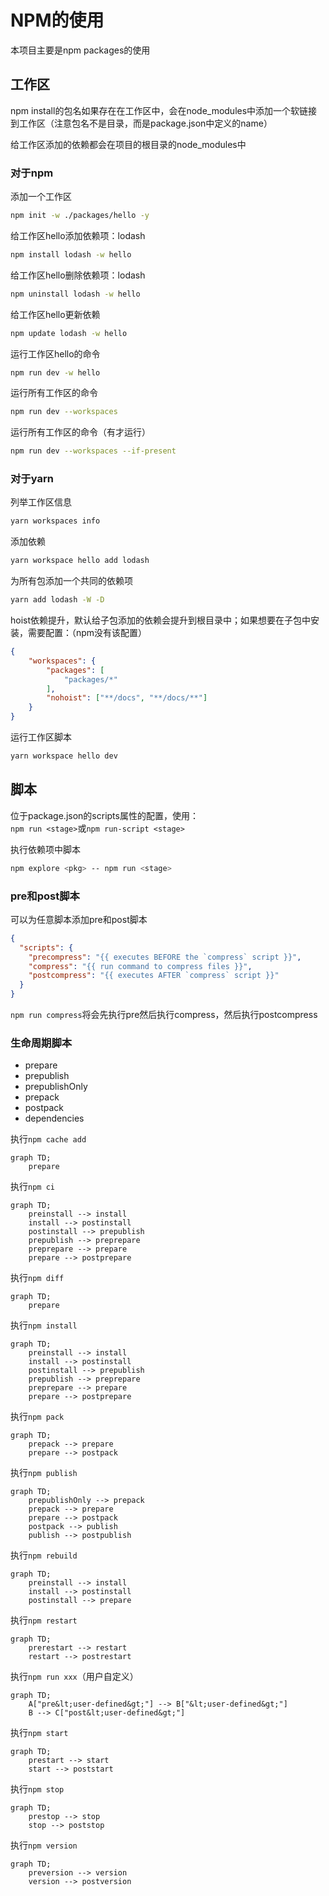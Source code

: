 # NPM的使用

本项目主要是npm packages的使用

## 工作区

npm install的包名如果存在在工作区中，会在node_modules中添加一个软链接到工作区（注意包名不是目录，而是package.json中定义的name）

给工作区添加的依赖都会在项目的根目录的node_modules中

### 对于npm

添加一个工作区
```bash
npm init -w ./packages/hello -y
```

给工作区hello添加依赖项：lodash
```bash
npm install lodash -w hello
```

给工作区hello删除依赖项：lodash
```bash
npm uninstall lodash -w hello
```

给工作区hello更新依赖
```bash
npm update lodash -w hello
```

运行工作区hello的命令
```bash
npm run dev -w hello
```

运行所有工作区的命令
```bash
npm run dev --workspaces
```
运行所有工作区的命令（有才运行）
```bash
npm run dev --workspaces --if-present
```

### 对于yarn

列举工作区信息
```bash
yarn workspaces info
```

添加依赖
```bash
yarn workspace hello add lodash
```

为所有包添加一个共同的依赖项
```bash
yarn add lodash -W -D
```

hoist依赖提升，默认给子包添加的依赖会提升到根目录中；如果想要在子包中安装，需要配置：（npm没有该配置）
```json
{
    "workspaces": {
        "packages": [
            "packages/*"
        ],
        "nohoist": ["**/docs", "**/docs/**"]
    }
}
```

运行工作区脚本
```bash
yarn workspace hello dev
```

## 脚本

位于package.json的scripts属性的配置，使用：  
`npm run <stage>`或`npm run-script <stage>`

执行依赖项中脚本
```bash
npm explore <pkg> -- npm run <stage>
```

### pre和post脚本

可以为任意脚本添加pre和post脚本
```json
{
  "scripts": {
    "precompress": "{{ executes BEFORE the `compress` script }}",
    "compress": "{{ run command to compress files }}",
    "postcompress": "{{ executes AFTER `compress` script }}"
  }
}
```

`npm run compress`将会先执行pre然后执行compress，然后执行postcompress

### 生命周期脚本

- prepare
- prepublish
- prepublishOnly
- prepack
- postpack
- dependencies

执行`npm cache add`
```mermaid
graph TD;
    prepare
```

执行`npm ci`
```mermaid
graph TD;
    preinstall --> install
    install --> postinstall
    postinstall --> prepublish
    prepublish --> preprepare
    preprepare --> prepare
    prepare --> postprepare
```

执行`npm diff`
```mermaid
graph TD;
    prepare
```

执行`npm install`
```mermaid
graph TD;
    preinstall --> install
    install --> postinstall
    postinstall --> prepublish
    prepublish --> preprepare
    preprepare --> prepare
    prepare --> postprepare
```

执行`npm pack`
```mermaid
graph TD;
    prepack --> prepare
    prepare --> postpack
```

执行`npm publish`
```mermaid
graph TD;
    prepublishOnly --> prepack
    prepack --> prepare
    prepare --> postpack
    postpack --> publish
    publish --> postpublish
```

执行`npm rebuild`
```mermaid
graph TD;
    preinstall --> install
    install --> postinstall
    postinstall --> prepare
```

执行`npm restart`
```mermaid
graph TD;
    prerestart --> restart
    restart --> postrestart
```

执行`npm run xxx`（用户自定义）
```mermaid
graph TD;
    A["pre&lt;user-defined&gt;"] --> B["&lt;user-defined&gt;"]
    B --> C["post&lt;user-defined&gt;"]
```

执行`npm start`
```mermaid
graph TD;
    prestart --> start
    start --> poststart
```

执行`npm stop`
```mermaid
graph TD;
    prestop --> stop
    stop --> poststop
```

执行`npm version`
```mermaid
graph TD;
    preversion --> version
    version --> postversion
```

